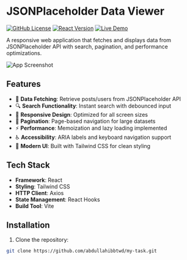 # JSONPlaceholder Data Viewer

[![GitHub License](https://img.shields.io/badge/license-MIT-blue.svg)](LICENSE)
[![React Version](https://img.shields.io/badge/react-18.2.0-blue.svg)](https://reactjs.org/)
[![Live Demo](https://img.shields.io/badge/demo-live-green.svg)]()

A responsive web application that fetches and displays data from JSONPlaceholder API with search, pagination, and performance optimizations.

![App Screenshot](/app.png)

## Features

- 🚀 **Data Fetching**: Retrieve posts/users from JSONPlaceholder API
- 🔍 **Search Functionality**: Instant search with debounced input
- 📱 **Responsive Design**: Optimized for all screen sizes
- 📑 **Pagination**: Page-based navigation for large datasets
- ⚡ **Performance**: Memoization and lazy loading implemented
- ♿ **Accessibility**: ARIA labels and keyboard navigation support
- 🎨 **Modern UI**: Built with Tailwind CSS for clean styling

## Tech Stack

- **Framework**: React
- **Styling**: Tailwind CSS
- **HTTP Client**: Axios
- **State Management**: React Hooks
- **Build Tool**: Vite

## Installation

1. Clone the repository:
```bash
git clone https://github.com/abdullahibbtwd/my-task.git